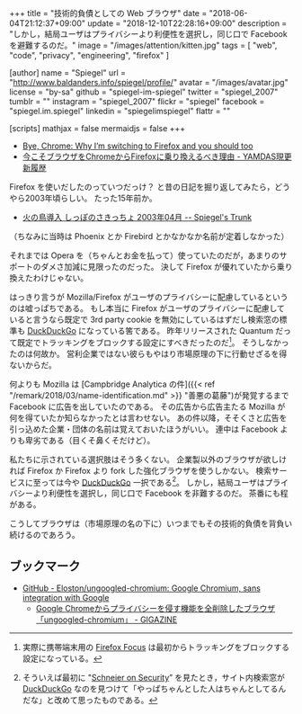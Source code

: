 +++
title = "技術的負債としての Web ブラウザ"
date = "2018-06-04T21:12:37+09:00"
update = "2018-12-10T22:28:16+09:00"
description = "しかし，結局ユーザはプライバシーより利便性を選択し，同じ口で Facebook を避難するのだ。"
image = "/images/attention/kitten.jpg"
tags = [ "web", "code", "privacy", "engineering", "firefox" ]

[author]
  name      = "Spiegel"
  url       = "http://www.baldanders.info/spiegel/profile/"
  avatar    = "/images/avatar.jpg"
  license   = "by-sa"
  github    = "spiegel-im-spiegel"
  twitter   = "spiegel_2007"
  tumblr    = ""
  instagram = "spiegel_2007"
  flickr    = "spiegel"
  facebook  = "spiegel.im.spiegel"
  linkedin  = "spiegelimspiegel"
  flattr    = ""

[scripts]
  mathjax = false
  mermaidjs = false
+++

- [Bye, Chrome: Why I’m switching to Firefox and you should too](https://www.fastcodesign.com/90174010/bye-chrome-why-im-switching-to-firefox-and-you-should-too)
- [今こそブラウザをChromeからFirefoxに乗り換えるべき理由 - YAMDAS現更新履歴](http://d.hatena.ne.jp/yomoyomo/20180604/chrometofirefox)

Firefox を使いだしたのっていつだっけ？ と昔の日記を掘り返してみたら，どうやら2003年頃らしい。
たった15年前か。

- [火の鳥導入 しっぽのさきっちょ 2003年04月 -- Spiegel's Trunk](http://www.baldanders.info/spiegel/log/200304.html#d29)

（ちなみに当時は Phoenix とか Firebird とかなかなか名前が定着しなかった）

それまでは Opera を（ちゃんとお金を払って）使っていたのだが，あまりのサポートのダメさ加減に見限ったのだった。
決して Firefox が優れていたから乗り換えたわけじゃない。

はっきり言うが Mozilla/Firefox がユーザのプライバシーに配慮しているというのは嘘っぱちである。
もし本当に Firefox がユーザのプライバシーに配慮していると言うなら既定で 3rd party cookie を無効にしているはずだし検索窓の標準も [DuckDuckGo] になっている筈である。
昨年リリースされた Quantum だって既定でトラッキングをブロックする設定にすべきだったのだ[^ff1]。
そうしなかったのは何故か。
営利企業ではない彼らもやはり市場原理の下に行動せざるを得ないからだ。

[^ff1]: 実際に携帯端末用の [Firefox Focus](https://play.google.com/store/apps/details?id=org.mozilla.focus "Firefox Focus: プライバシー保護ブラウザー - Google Play") は最初からトラッキングをブロックする設定になっている。

何よりも Mozilla は [Campbridge Analytica の件]({{< ref "/remark/2018/03/name-identification.md" >}} "善悪の葛藤")が発覚するまで Facebook に広告を出していたのである。
その広告から広告主たる Mozilla が何を得ていたか知らなかったとは言わせない。
あの件以降，そそくさと広告を引っ込めた企業・団体の名前は覚えておいたほうがいい。
連中は Facebook よりも卑劣である（目くそ鼻くそだけど）。

私たちに示されている選択肢はそう多くない。
企業製以外のブラウザが欲しければ Firefox か Firefox より fork した強化ブラウザを使うしかない。
検索サービスに至っては今や [DuckDuckGo] 一択である[^ddg1]。
しかし，結局ユーザはプライバシーより利便性を選択し，同じ口で Facebook を非難するのだ。
茶番にも程がある。

[^ddg1]: そういえば最初に "[Schneier on Security](https://www.schneier.com/)” を見たとき，サイト内検索窓が [DuckDuckGo] なのを見つけて「やっぱちゃんとした人はちゃんとしてるんだな」と改めて思ったものである。

こうしてブラウザは（市場原理の名の下に）いつまでもその技術的負債を背負い続けるのであろう。

## ブックマーク

- [GitHub - Eloston/ungoogled-chromium: Google Chromium, sans integration with Google](https://github.com/Eloston/ungoogled-chromium)
    - [Google Chromeからプライバシーを侵す機能を全削除したブラウザ「ungoogled-chromium」 - GIGAZINE](https://gigazine.net/news/20161109-ungoogled-chromium/)

[DuckDuckGo]: https://duckduckgo.com/ "DuckDuckGo — Privacy, simplified."
